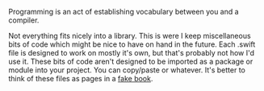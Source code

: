 Programming is an act of establishing vocabulary between you and a compiler.

Not everything fits nicely into a library. This is were I keep miscellaneous bits of code which might be nice to have on hand in the future. Each .swift file is designed to work on mostly it's own, but that's probably not how I'd use it. These bits of code aren't designed to be imported as a package or module into your project. You can copy/paste or whatever. It's better to think of these files as pages in a [fake book](https://en.wikipedia.org/wiki/Fake_book).
